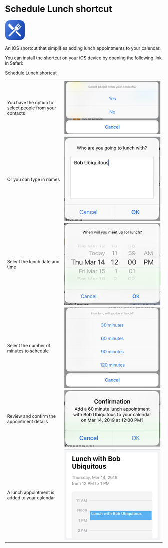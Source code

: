  # Schedule Lunch shortcut

![Schedule Lunch shortcut icon](https://raw.githubusercontent.com/jmaxwilson/iOs-shortcuts/master/schedule-lunch/icons/icon-64x64.png)

An iOS shortcut that simplifies adding lunch appointments to your calendar.

You can install the shortcut on your iOS device by opening the following link in Safari:

[Schedule Lunch shortcut](https://github.com/jmaxwilson/iOS-shortcuts/blob/master/schedule-lunch/schedule-lunch.shortcut)

| | |
|--|--|
|  You have the option to select people from your contacts | ![Screenshot of shortcut contacts option on iOS](https://raw.githubusercontent.com/jmaxwilson/iOs-shortcuts/master/schedule-lunch/screenshots/screenshot-1-contacts.jpg) |
|  Or you can type in names | ![Screenshot of shortcut contacts option on iOS](https://raw.githubusercontent.com/jmaxwilson/iOs-shortcuts/master/schedule-lunch/screenshots/screenshot-2-textbox-names.jpg) |
|  Select the lunch date and time | ![Screenshot of shortcut contacts option on iOS](https://raw.githubusercontent.com/jmaxwilson/iOs-shortcuts/master/schedule-lunch/screenshots/screenshot-3-date-time.jpg) |
|  Select the number of minutes to schedule | ![Screenshot of shortcut contacts option on iOS](https://raw.githubusercontent.com/jmaxwilson/iOs-shortcuts/master/schedule-lunch/screenshots/screenshot-4-duration.jpg) |
|  Review and confirm the appointment details | ![Screenshot of shortcut contacts option on iOS](https://raw.githubusercontent.com/jmaxwilson/iOs-shortcuts/master/schedule-lunch/screenshots/screenshot-5-confirmation.jpg) |
|  A lunch appointment is added to your calendar | ![Screenshot of shortcut contacts option on iOS](https://raw.githubusercontent.com/jmaxwilson/iOs-shortcuts/master/schedule-lunch/screenshots/screenshot-6-appointment.jpg) |
